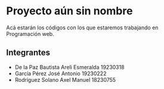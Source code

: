 # Proyecto aún sin nombre
Acá estarán los códigos con los que estaremos trabajando en Programación web.

## Integrantes
- De la Paz Bautista Areli Esmeralda 19230318
- García Pérez José Antonio 19230222
- Rodríguez Solano Axel Manuel 18230755
